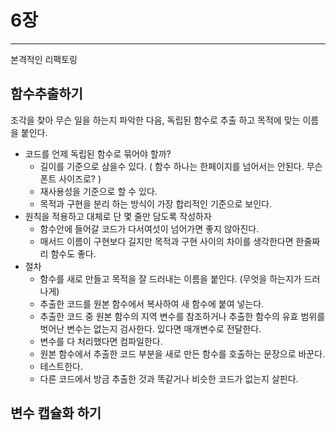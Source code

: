 # 6장

---

본격적인 리팩토링



## 함수추출하기

조각을 찾아 무슨 일을 하는지 파악한 다음, 독립된 함수로 추출 하고 목적에 맞는 이름을 붙인다.

- 코드를 언제 독립된 함수로 묶어야 할까?
  - 길이를 기준으로 삼을수 있다. ( 함수 하나는 한페이지를 넘어서는 안된다. 무슨 폰트 사이즈로?  )
  - 재사용성을 기준으로 할 수 있다.
  - 목적과 구현을 분리 하는 방식이 가장 합리적인 기준으로 보인다.
- 원칙을 적용하고 대체로 단 몇 줄만 담도록 작성하자
  - 함수안에 들어갈 코드가 다서여섯이 넘어가면 좋지 않아진다.
  - 매서드 이름이 구현보다 길지만 목적과 구현 사이의 차이를 생각한다면 한줄짜리 함수도 좋다.
- 절차
  - 함수를 새로 만들고 목적을 잘 드러내는 이름을 붙인다. (무엇을 하는지가 드러나게)
  - 추출한 코드를 원본 함수에서 복사하여 새 함수에 붙여 넣는다.
  - 추출한 코드 중 원본 함수의 지역 변수를 참조하거나 추출한 함수의 유효 범위를 벗어난 변수는 없는지 검사한다. 있다면 매개변수로 전달한다.
  - 변수를 다 처리했다면 컴파일한다.
  - 원본 함수에서 추출한 코드 부분을 새로 만든 함수를 호출하는 문장으로 바꾼다.
  - 테스트한다.
  - 다른 코드에서 방금 추출한 것과 똑같거나 비슷한 코드가 없는지 살핀다.



## 변수 캡슐화 하기

